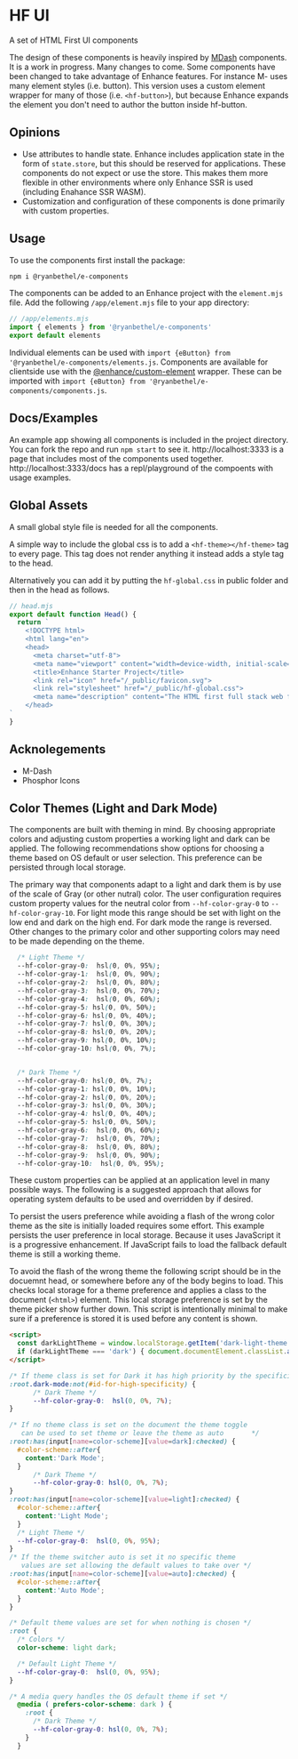 # HF UI 
A set of HTML First UI components

The design of these components is heavily inspired by [MDash](https://m-docs.org) components. 
It is a work in progress.
Many changes to come.
Some components have been changed to take advantage of Enhance features.
For instance M- uses many element styles (i.e. button).
This version uses a custom element wrapper for many of those (i.e. `<hf-button>`), but because Enhance expands the element you don't need to author the button inside hf-button.

## Opinions
- Use attributes to handle state. Enhance includes application state in the form of `state.store`, but this should be reserved for applications. These components do not expect or use the store. This makes them more flexible in other environments where only Enhance SSR is used (including Enahance SSR WASM).
- Customization and configuration of these components is done primarily with custom properties. 


## Usage
To use the components first install the package:
```sh
npm i @ryanbethel/e-components
```

The components can be added to an Enhance project with the `element.mjs` file.
Add the following `/app/element.mjs` file to your app directory:

```javascript
// /app/elements.mjs
import { elements } from '@ryanbethel/e-components' 
export default elements
```

Individual elements can be used with `import {eButton} from '@ryanbethel/e-components/elements.js`. 
Components are available for clientside use with the [@enhance/custom-element](https://github.com/enhance-dev/custom-element) wrapper. 
These can be imported with `import {eButton} from '@ryanbethel/e-components/components.js`. 

## Docs/Examples
An example app showing all components is included in the project directory.
You can fork the repo and run `npm start` to see it. 
http://localhost:3333 is a page that includes most of the components used together.
http://localhost:3333/docs has a repl/playground of the compoents with usage examples.

## Global Assets
A small global style file is needed for all the components.

A simple way to include the global css is to add a `<hf-theme></hf-theme>` tag to every page.
This tag does not render anything it instead adds a style tag to the head.

Alternatively you can add it by putting the `hf-global.css` in public folder and then in the head as follows. 

```javascript
// head.mjs
export default function Head() {
  return `
    <!DOCTYPE html>
    <html lang="en">
    <head>
      <meta charset="utf-8">
      <meta name="viewport" content="width=device-width, initial-scale=1">
      <title>Enhance Starter Project</title>
      <link rel="icon" href="/_public/favicon.svg">
      <link rel="stylesheet" href="/_public/hf-global.css">
      <meta name="description" content="The HTML first full stack web framework.">
    </head>
`
}
```

## Acknolegements
- M-Dash
- Phosphor Icons


## Color Themes (Light and Dark Mode)
The components are built with theming in mind. 
By choosing appropriate colors and adjusting custom properties a working light and dark can be applied. 
The following recommendations show options for choosing a theme based on OS default or user selection.
This preference can be persisted through local storage. 

The primary way that components adapt to a light and dark them is by use of the scale of Gray (or other nutral) color.
The user configuration requires custom property values for the neutral color from `--hf-color-gray-0` to `--hf-color-gray-10`.
For light mode this range should be set with light on the low end and dark on the high end.
For dark mode the range is reversed. 
Other changes to the primary color and other supporting colors may need to be made depending on the theme.

```css
  /* Light Theme */
  --hf-color-gray-0:  hsl(0, 0%, 95%);
  --hf-color-gray-1:  hsl(0, 0%, 90%);
  --hf-color-gray-2:  hsl(0, 0%, 80%);
  --hf-color-gray-3:  hsl(0, 0%, 70%);
  --hf-color-gray-4:  hsl(0, 0%, 60%);
  --hf-color-gray-5: hsl(0, 0%, 50%);
  --hf-color-gray-6: hsl(0, 0%, 40%);
  --hf-color-gray-7: hsl(0, 0%, 30%);
  --hf-color-gray-8: hsl(0, 0%, 20%);
  --hf-color-gray-9: hsl(0, 0%, 10%);
  --hf-color-gray-10: hsl(0, 0%, 7%); 


  /* Dark Theme */
  --hf-color-gray-0: hsl(0, 0%, 7%); 
  --hf-color-gray-1: hsl(0, 0%, 10%);
  --hf-color-gray-2: hsl(0, 0%, 20%);
  --hf-color-gray-3: hsl(0, 0%, 30%);
  --hf-color-gray-4: hsl(0, 0%, 40%);
  --hf-color-gray-5: hsl(0, 0%, 50%);
  --hf-color-gray-6:  hsl(0, 0%, 60%);
  --hf-color-gray-7:  hsl(0, 0%, 70%);
  --hf-color-gray-8:  hsl(0, 0%, 80%);
  --hf-color-gray-9:  hsl(0, 0%, 90%);
  --hf-color-gray-10:  hsl(0, 0%, 95%);
```

These custom properties can be applied at an application level in many possible ways. 
The following is a suggested approach that allows for operating system defaults to be used and overridden by if desired.

To persist the users preference while avoiding a flash of the wrong color theme as the site is initially loaded requires some effort.
This example persists the user preference in local storage.
Because it uses JavaScript it is a progressive enhancement.
If JavaScript fails to load the fallback default theme is still a working theme.

To avoid the flash of the wrong theme the following script should be in the docuemnt head, or somewhere before any of the body begins to load. 
This checks local storage for a theme preference and applies a class to the document (`<html>`) element.
This local storage preference is set by the theme picker show further down. 
This script is intentionally minimal to make sure if a preference is stored it is used before any content is shown. 

```html
<script>
  const darkLightTheme = window.localStorage.getItem('dark-light-theme');
  if (darkLightTheme === 'dark') { document.documentElement.classList.add('dark-mode'); } 
</script>
```


```css
/* If theme class is set for Dark it has high priority by the specificity */
:root.dark-mode:not(#id-for-high-specificity) {
      /* Dark Theme */
      --hf-color-gray-0:  hsl(0, 0%, 7%);
}

/* If no theme class is set on the document the theme toggle 
   can be used to set theme or leave the theme as auto       */
:root:has(input[name=color-scheme][value=dark]:checked) {
  #color-scheme::after{ 
    content:'Dark Mode';
  }
      /* Dark Theme */
      --hf-color-gray-0: hsl(0, 0%, 7%); 
}
:root:has(input[name=color-scheme][value=light]:checked) {
  #color-scheme::after{ 
    content:'Light Mode';
  }
  /* Light Theme */
  --hf-color-gray-0:  hsl(0, 0%, 95%);
}
/* If the theme switcher auto is set it no specific theme 
   values are set allowing the default values to take over */
:root:has(input[name=color-scheme][value=auto]:checked) {
  #color-scheme::after{ 
    content:'Auto Mode';
  }
}

/* Default theme values are set for when nothing is chosen */
:root {
  /* Colors */
  color-scheme: light dark;

  /* Default Light Theme */
  --hf-color-gray-0:  hsl(0, 0%, 95%);
}

/* A media query handles the OS default theme if set */
  @media ( prefers-color-scheme: dark ) {
    :root {
      /* Dark Theme */
      --hf-color-gray-0: hsl(0, 0%, 7%); 
    }
  }

```
